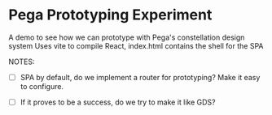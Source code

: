 # Pega Prototyping Experiment
 
 A demo to see how we can prototype with Pega's constellation design system
 Uses vite to compile React, index.html contains the shell for the SPA

 NOTES:

 - [ ] SPA by default, do we implement a router for prototyping? Make it easy to configure.
 - [ ] If it proves to be a success, do we try to make it like GDS? 

